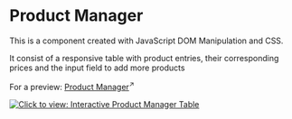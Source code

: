 <h1>Product Manager</h1>

<p>This is a component created with JavaScript DOM Manipulation and CSS.</p> 
<p>It consist of a responsive table with product entries, their corresponding prices and the input field to add more products</p>

<p>For a preview: <a href="https://ewwan.github.io/product_manager/" title="Click to enter the Web Page" target="_blank">Product Manager</a><sup class="color:grey">↗</sup></p>
<a href="https://ewwan.github.io/product_manager/" title="Click to enter the Web Page" target="_blank"><img src="https://i.imgur.com/lylHDXE.png" title="Click to view: Interactive Product Manager Table" /></a>
